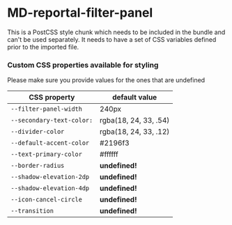 # MD-reportal-filter-panel

This is a PostCSS style chunk which needs to be included in the bundle and can't be used separately. It needs to have a set of CSS variables defined prior to the imported file.
 
### Custom CSS properties available for styling
Please make sure you provide values for the ones that are undefined

| CSS property            | default value|
|-------------------------|--------------|
|`--filter-panel-width`   |240px         |
|`--secondary-text-color:`|rgba(18, 24, 33, .54)|
|`--divider-color`        |rgba(18, 24, 33, .12)|
|`--default-accent-color`         |#2196f3       |
|`--text-primary-color`   |#ffffff       |
|`--border-radius`        |**undefined!**|
|`--shadow-elevation-2dp` |**undefined!**|
|`--shadow-elevation-4dp` |**undefined!**|
|`--icon-cancel-circle`   |**undefined!**|
|`--transition`           |**undefined!**|
